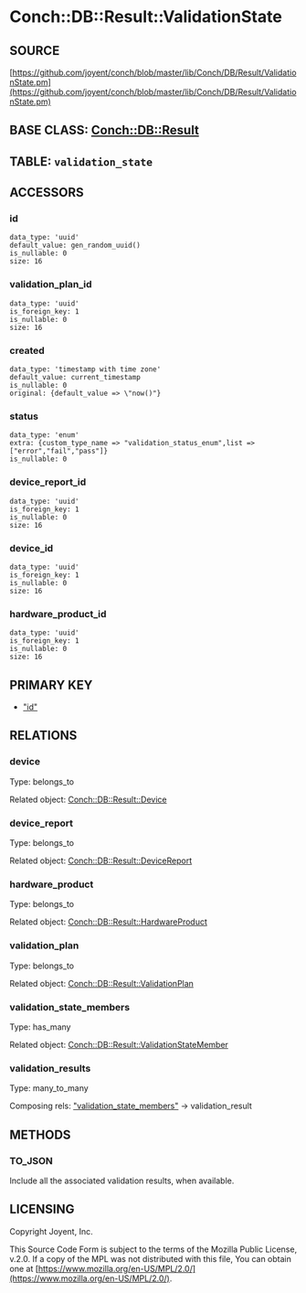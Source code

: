 # Conch::DB::Result::ValidationState

## SOURCE

[https://github.com/joyent/conch/blob/master/lib/Conch/DB/Result/ValidationState.pm](https://github.com/joyent/conch/blob/master/lib/Conch/DB/Result/ValidationState.pm)

## BASE CLASS: [Conch::DB::Result](../modules/Conch%3A%3ADB%3A%3AResult)

## TABLE: `validation_state`

## ACCESSORS

### id

```
data_type: 'uuid'
default_value: gen_random_uuid()
is_nullable: 0
size: 16
```

### validation\_plan\_id

```
data_type: 'uuid'
is_foreign_key: 1
is_nullable: 0
size: 16
```

### created

```
data_type: 'timestamp with time zone'
default_value: current_timestamp
is_nullable: 0
original: {default_value => \"now()"}
```

### status

```
data_type: 'enum'
extra: {custom_type_name => "validation_status_enum",list => ["error","fail","pass"]}
is_nullable: 0
```

### device\_report\_id

```
data_type: 'uuid'
is_foreign_key: 1
is_nullable: 0
size: 16
```

### device\_id

```
data_type: 'uuid'
is_foreign_key: 1
is_nullable: 0
size: 16
```

### hardware\_product\_id

```
data_type: 'uuid'
is_foreign_key: 1
is_nullable: 0
size: 16
```

## PRIMARY KEY

- ["id"](#id)

## RELATIONS

### device

Type: belongs\_to

Related object: [Conch::DB::Result::Device](../modules/Conch%3A%3ADB%3A%3AResult%3A%3ADevice)

### device\_report

Type: belongs\_to

Related object: [Conch::DB::Result::DeviceReport](../modules/Conch%3A%3ADB%3A%3AResult%3A%3ADeviceReport)

### hardware\_product

Type: belongs\_to

Related object: [Conch::DB::Result::HardwareProduct](../modules/Conch%3A%3ADB%3A%3AResult%3A%3AHardwareProduct)

### validation\_plan

Type: belongs\_to

Related object: [Conch::DB::Result::ValidationPlan](../modules/Conch%3A%3ADB%3A%3AResult%3A%3AValidationPlan)

### validation\_state\_members

Type: has\_many

Related object: [Conch::DB::Result::ValidationStateMember](../modules/Conch%3A%3ADB%3A%3AResult%3A%3AValidationStateMember)

### validation\_results

Type: many\_to\_many

Composing rels: ["validation\_state\_members"](#validation_state_members) -> validation\_result

## METHODS

### TO\_JSON

Include all the associated validation results, when available.

## LICENSING

Copyright Joyent, Inc.

This Source Code Form is subject to the terms of the Mozilla Public License,
v.2.0. If a copy of the MPL was not distributed with this file, You can obtain
one at [https://www.mozilla.org/en-US/MPL/2.0/](https://www.mozilla.org/en-US/MPL/2.0/).
